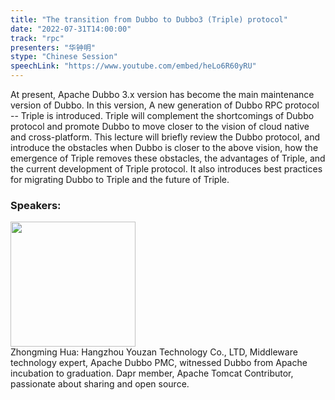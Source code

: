 ```yaml
---
title: "The transition from Dubbo to Dubbo3 (Triple) protocol"
date: "2022-07-31T14:00:00"
track: "rpc"
presenters: "华钟明"
stype: "Chinese Session"
speechLink: "https://www.youtube.com/embed/heLo6R60yRU"
---
```

At present, Apache Dubbo 3.x version has become the main maintenance version of Dubbo. In this version, A new generation of Dubbo RPC protocol -- Triple is introduced. Triple will complement the shortcomings of Dubbo protocol and promote Dubbo to move closer to the vision of cloud native and cross-platform.
This lecture will briefly review the Dubbo protocol, and introduce the obstacles when Dubbo is closer to the above vision, how the emergence of Triple removes these obstacles, the advantages of Triple, and the current development of Triple protocol. It also introduces best practices for migrating Dubbo to Triple and the future of Triple.
 ### Speakers: 
 <img src="images/speaker/1022.png" width="200" /><br>Zhongming Hua: Hangzhou Youzan Technology Co., LTD, Middleware technology expert, Apache Dubbo PMC, witnessed Dubbo from Apache incubation to graduation. Dapr member, Apache Tomcat Contributor, passionate about sharing and open source.

 